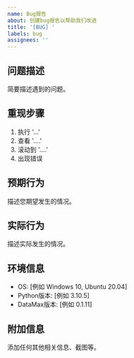 ```yaml
---
name: Bug报告
about: 创建bug报告以帮助我们改进
title: '[BUG] '
labels: bug
assignees: ''
---
```


## 问题描述
简要描述遇到的问题。

## 重现步骤
1. 执行 '...'
2. 查看 '....'
3. 滚动到 '....'
4. 出现错误

## 预期行为
描述您期望发生的情况。

## 实际行为
描述实际发生的情况。

## 环境信息
- OS: [例如 Windows 10, Ubuntu 20.04]
- Python版本: [例如 3.10.5]
- DataMax版本: [例如 0.1.11]

## 附加信息
添加任何其他相关信息、截图等。
